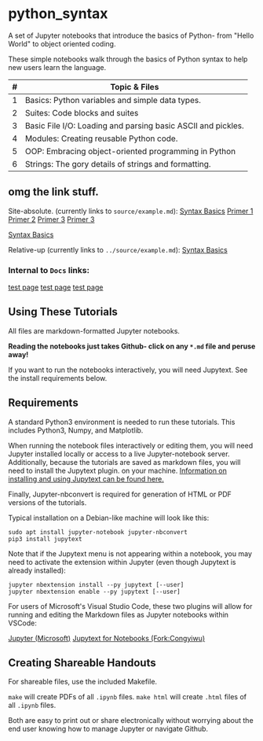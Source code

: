 # python_syntax
A set of Jupyter notebooks that introduce the basics of Python- from "Hello World" to object oriented coding.

These simple notebooks walk through the basics of Python syntax to help new
users learn the language.

| # | Topic & Files |
|---|---------------|
| 1 | Basics: Python variables and simple data types. |
| 2 | Suites: Code blocks and suites |
| 3 | Basic File I/O: Loading and parsing basic ASCII and pickles. |
| 4 | Modules: Creating reusable Python code. |
| 5 | OOP: Embracing object-oriented programming in Python  |
| 6 | Strings: The gory details of strings and formatting. |

## omg the link stuff.
Site-absolute. (currently links to `source/example.md`):
[Syntax Basics](source/example.md)
[Primer 1](./primer01_basics.md)
[Primer 2](./primer02_suites.md)
[Primer 3](./primer03_fileIO.md)
[Primer 3](./primer04_modules.md)

[Syntax Basics](python_syntax/blob/website/source/example.md)

Relative-up (currently links to `../source/example.md`):
[Syntax Basics](../source/example.md)

### Internal to `Docs` links:
[test page](test.md)
[test page](./docs/test.md)
[test page](docs/test.md)

## Using These Tutorials
All files are markdown-formatted Jupyter notebooks.

**Reading the notebooks just takes Github- click on any `*.md` file and
peruse away!**

If you want to run the notebooks interactively, you will need Jupytext.
See the install requirements below.

## Requirements
<!--For advanced features or editing, more will be required.
PDFLaTeX is needed for building LaTeX source files.
GNU Make is needed for building PDFs and HTML files.
To build marked-up HTML for code, ensure you have Pygments installed and
`pygmentize` is in the search path.
To convert HTML to PDFs, Wkhtml2pdf is required.
[Information on obtaining this software on different platforms can
be found here.](https://wkhtmltopdf.org/downloads.html)
-->

A standard Python3 environment is needed to run these tutorials.
This includes Python3, Numpy, and Matplotlib.

When running the notebook files interactively or editing them, you will need
Jupyter installed locally or access to a live Jupyter-notebook server.
Additionally, because the tutorials are saved as markdown files,
you will need to install the Jupytext plugin.
on your machine.
[Information on installing and using Jupytext can be found here.](https://jupytext.readthedocs.io/en/latest/index.html)

Finally, Jupyter-nbconvert is required for generation of HTML or PDF versions
of the tutorials.

Typical installation on a Debian-like machine will look like this:

```
sudo apt install jupyter-notebook jupyter-nbconvert
pip3 install jupytext

```

Note that if the Jupytext menu is not appearing within a notebook, you may
need to activate the extension within Jupyter (even though Jupytext is
already installed):

```
jupyter nbextension install --py jupytext [--user]
jupyter nbextension enable --py jupytext [--user]
```

For users of Microsoft's Visual Studio Code, these two plugins will allow for
running and editing the Markdown files as Jupyter notebooks within VSCode:

[Jupyter (Microsoft)](https://marketplace.visualstudio.com/items?itemName=ms-toolsai.jupyter)
[Jupytext for Notebooks (Fork:Congyiwu)](https://marketplace.visualstudio.com/items?itemName=congyiwu.vscode-jupytext)


## Creating Shareable Handouts
For shareable files, use the included Makefile.

`make` will create PDFs of all `.ipynb` files.
`make html` will create `.html` files of all `.ipynb` files.

Both are easy to print out or share electronically without worrying about the
end user knowing how to manage Jupyter or navigate Github.
